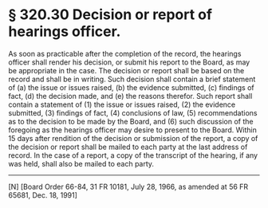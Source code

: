 # § 320.30   Decision or report of hearings officer.

As soon as practicable after the completion of the record, the hearings officer shall render his decision, or submit his report to the Board, as may be appropriate in the case. The decision or report shall be based on the record and shall be in writing. Such decision shall contain a brief statement of (a) the issue or issues raised, (b) the evidence submitted, (c) findings of fact, (d) the decision made, and (e) the reasons therefor. Such report shall contain a statement of (1) the issue or issues raised, (2) the evidence submitted, (3) findings of fact, (4) conclusions of law, (5) recommendations as to the decision to be made by the Board, and (6) such discussion of the foregoing as the hearings officer may desire to present to the Board. Within 15 days after rendition of the decision or submission of the report, a copy of the decision or report shall be mailed to each party at the last address of record. In the case of a report, a copy of the transcript of the hearing, if any was held, shall also be mailed to each party.



---

[N] [Board Order 66-84, 31 FR 10181, July 28, 1966, as amended at 56 FR 65681, Dec. 18, 1991]





